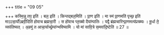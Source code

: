 +++
title = "09 05"

+++
कस्मि॒न्नु तप॒ इति॑ । बल॒ इति॑ । किन्तद्बल॒मिति॑ । प्रा॒ण इति॑ । मा स्म॑ प्रा॒णमति॑ पृच्छ॒ इति॑  माऽऽचा॒र्यो॑ऽब्रवी॒दिति॑ होवाच ब्रह्मचा॒री । स हो॑वाच प्ल॒ख्षो दैया॑म्पातिः । यद्वै ब्र॑ह्मचारिन्प्रा॒णमत्य॑प्रख्ष्यः ।  मू॒र्धा ते॒ व्यप॑तिष्यत् । अ॒हमु॑ त आचा॒र्याच्छ्रेया॑न्भविष्यामि । यो मा॑ सावि॒त्रे स॒मवा॑दि॒ष्टेति॑ ॥ 27 ॥


